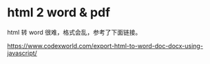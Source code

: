 # html 2 word & pdf

html 转 word 很难，格式会乱，参考了下面链接。

https://www.codexworld.com/export-html-to-word-doc-docx-using-javascript/
